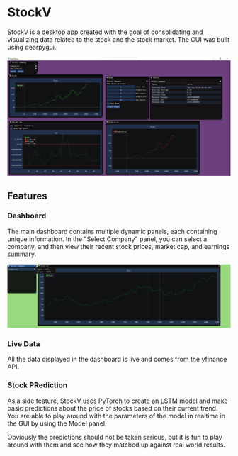 # StockV

StockV is a desktop app created with the goal of consolidating and visualizing data related to the stock and the stock market. The GUI was built using dearpygui.

![StockV's Dashboard](examples/StockV1.png)

## Features

### Dashboard

The main dashboard contains multiple dynamic panels, each containing unique information. In the "Select Company" panel, you can select a company, and then view their recent stock prices, market cap, and earnings summary.

![Company Stock Graph](examples/StockV2.png)

### Live Data

All the data displayed in the dashboard is live and comes from the yfinance API.

### Stock PRediction

As a side feature, StockV uses PyTorch to create an LSTM model and make basic predictions about the price of stocks based on their current trend. You are able to play around with the parameters of the model in realtime in the GUI by using the Model panel.

Obviously the predictions should not be taken serious, but it is fun to play around with them and see how they matched up against real world results.
